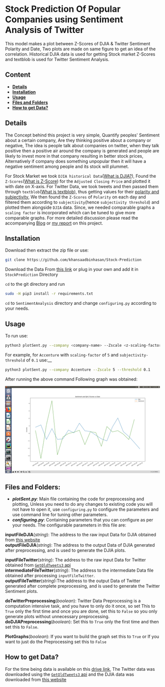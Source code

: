 # Stock Prediction Of Popular Companies using Sentiment Analysis of Twitter
This model makes a plot between Z-Scores of DJIA & Twitter Sentiment Polarity and Date, Two plots are made on same figure to get an idea of the correlation. Historical DJIA data is used for getting Stock market Z-Scores and textblob is used for Twitter Sentiment Analysis.  

## Content
* [__Details__](#details)
* [__Installation__](#installation)
* [__Usage__](#usage)
* [__Files and Folders__](#files-and-folders)
* [__How to get Data?__](#how-to-get-data)

## Details

The Concept behind this project is very simple, Quantify peoples' Sentiment about a certain company, Are they thinking positive about a company or negative, The idea is people talk about companies on twitter, when they talk positive then a positive air around the company is generated and people are likely to invest more in that company resulting in better stock prices, Alternatively if company does something unpopular then it will have a negative sentiment among people and its stock will plummet.

For Stock Market we took `DJIA historical Data`([What is DJIA?](https://en.wikipedia.org/wiki/Dow_Jones_Industrial_Average)), Found the `Z-Scores`([What is Z-Score](https://en.wikipedia.org/wiki/Standard_score)) for the `Adjusted Closing Price` and plotted it with date on X-axis. For Twitter Data, we took tweets and then passed them through `textblob`([What is textblob](https://textblob.readthedocs.io/en/dev/)), thus getting values for their [polarity and subjectivity](https://textblob.readthedocs.io/en/dev/quickstart.html#sentiment-analysis), We then found the `Z-Scores` of `Polarity` on each day and filtered them according to `subjectivity`(hence `subjectivity threshold`) and plotted them alongside `DJIA` data. Since, we needed comparable graphs a `scaling factor` is incorporated which can be tuned to give more comparable graphs.
For more detailed discussion please read the accompanying [Blog](https://towardsdatascience.com/stock-prediction-using-twitter-e432b35e14bd) or [my report](https://docs.google.com/document/d/1gWeij0eg1E-FLy2h7aC6CRML8xyr8Mw57R79bKB_eds/edit?usp=sharing) on this project.

## Installation
Download then extract the zip file or use:
```bash
git clone https://github.com/khansaadbinhasan/Stock-Prediction
```                              
Download the Data From [this link](https://drive.google.com/open?id=1rrER_AEOgz7aHrqBxafxkZIgEHMfgdrP) or plug in your own and add it in `StockPrediction` Directory

`cd` to the git directory and run 
```bash
sudo -H pip3 install -r requirements.txt
```

`cd` to `SentimentAnalysis` directory and change `configuring.py` according to your needs.


## Usage
To run use: 
```bash
python3 plotSent.py --company <company-name> --Zscale <z-scaling-factor> --threshold <subjectivity-threshold>
```

For example, for `Accenture` with `scaling-factor` of `5` and `subjectivity-threshold` of `0.1` use:__
```bash
python3 plotSent.py --company Accenture --Zscale 5 --threshold 0.1
```
After running the above command Following graph was obtained:

![Screenshot of Accenture graph](https://github.com/khansaadbinhasan/Stock-Prediction/blob/master/Accenture.png)

## Files and Folders:
* __*plotSent.py*__: Main file containing the code for preprocessing and plotting, Unless you need to do any changes to existing code you will not have to open it, use `configuring.py` to configure the parameters and use command line for tuning other parameters.     
* __*configuring.py*__: Containing parameters that you can configure as per your needs. The configurable parameters in this file are:

__inputFileDJIA__(*string*): The address to the raw input Data for DJIA obtained from [this website](https://finance.yahoo.com/quote/%5EDJI/history?p=%5EDJI)   
__outputFileDJIA__(*string*): The address to the output Data of DJIA generated after preprocessing, and is used to generate the DJIA plots.

__inputFileTwitter__(*string*): The address to the raw input Data for Twitter obtained from [`GetOldTweets3` api](https://github.com/Mottl/GetOldTweets3)  
__intermediateFileTwitter__(*string*): The address to the intermediate Data file obtained after processing `inputFileTwitter`.  
__outputFileTwitter__(*string*):The address to the output Data of Twitter generated after complete preprocessing, and is used to generate the Twitter Sentiment plots.  

__doTwitterPreprocessing__(*boolean*): Twitter Data Preprocessing is a computation intensive task, and you have to only do it once, so set This to `True` only the first time and once you are done, set this to `False` so you only generate plots without unnecessary preprocessing.  
__doDJIAPreprocessing__(*boolean*): Set this to `True` only the first time and then set this to `False`.	

__PlotGraphs__(*boolean*): If you want to build the graph set this to `True` or If you want to just do the Preprocessing set this to `False`    

## How to get Data?
For the time being data is available on this [drive link](https://drive.google.com/open?id=1rrER_AEOgz7aHrqBxafxkZIgEHMfgdrP), The Twitter data was downloaded using the [`GetOldTweets3` api](https://github.com/Mottl/GetOldTweets3) and the DJIA data was downloaded from [this website](https://finance.yahoo.com/quote/%5EDJI/history?p=%5EDJI)
